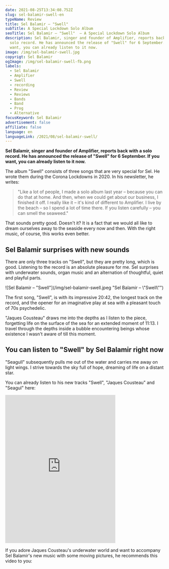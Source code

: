 ```yaml
---
date: 2021-08-25T13:34:08.752Z
slug: sel-balamir-swell-en
typeName: Review
title: Sel Balamir – "Swell"
subTitle: A Special Lockdown Solo Album
seoTitle: Sel Balamir – "Swell"  – A Special Lockdown Solo Album
description: Sel Balamir, singer and founder of Amplifier, reports back with a
  solo record. He has announced the release of "Swell" for 6 September. If you
  want, you can already listen to it now.
image: /img/sel-balamir-swell.jpg
copyrigt: Sel Balamir
ogImage: /img/sel-balamir-swell-fb.png
labels:
  - Sel Balamir
  - Amplifier
  - Swell
  - recording
  - Review
  - Reviews
  - Bands
  - Band
  - Prog
  - Alternative
focusKeyword: Sel Balamir
advertisement: false
affiliate: false
language: en
languageLink: /2021/08/sel-balamir-swell/
---
```

**Sel Balamir, singer and founder of Amplifier, reports back with a solo record. He has announced the release of "Swell" for 6 September. If you want, you can already listen to it now.**

The album "Swell" consists of three songs that are very special for Sel. He wrote them during the Corona Lockdowns in 2020. In his newsletter, he writes:

> "Like a lot of people, I made a solo album last year – because you can do that at home. And then, when we could get about our business, I finished it off. I really like it – it's kind of different to Amplifier. I live by the beach – so I spend a lot of time there. If you listen carefully – you can smell the seaweed."

That sounds pretty good. Doesn't it? It is a fact that we would all like to dream ourselves away to the seaside every now and then. With the right music, of course, this works even better.

## Sel Balamir surprises with new sounds

There are only three tracks on "Swell", but they are pretty long, which is good. Listening to the record is an absolute pleasure for me. Sel surprises with underwater sounds, organ music and an alternation of thoughtful, quiet and playful parts.

![Sel Balamir – "Swell"](/img/sel-balamir-swell.jpeg "Sel Balamir – \\"Swell\\"")

The first song, "Swell", is with its impressive 20:42, the longest track on the record, and the opener for an imaginative play at sea with a pleasant touch of 70s psychedelic.

"Jaques Cousteau" draws me into the depths as I listen to the piece, forgetting life on the surface of the sea for an extended moment of 11:13. I travel through the depths inside a bubble encountering beings whose existence I wasn't aware of till this moment.

## You can listen to "Swell" by Sel Balamir right now

"Seagull" subsequently pulls me out of the water and carries me away on light wings. I strive towards the sky full of hope, dreaming of life on a distant star.

You can already listen to his new tracks "Swell", "Jaques Cousteau" and "Seagul" here:

<iframe style="border: 0; width: 350px; height: 470px;" src="https://bandcamp.com/EmbeddedPlayer/album=2547524849/size=large/bgcol=ffffff/linkcol=5c9b72/tracklist=false/transparent=true/" seamless><a href="https://selbalamir.bandcamp.com/album/swell">Swell by Sel Balamir</a></iframe>

If you adore Jaques Cousteau's underwater world and want to accompany Sel Balamir's new music with some moving pictures, he recommends this video to you:

<YouTube id="ryBhIJXiRlc" />